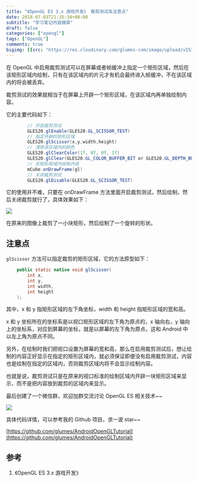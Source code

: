 ```yaml
---
title: "《OpenGL ES 3.x 游戏开发》 裁剪测试及注意点"
date: 2018-07-03T21:35:34+08:00
subtitle: "学习笔记内容摘录"
draft: false
categories: ["opengl"]
tags: ["OpenGL"]
comments: true
bigimg: [{src: "https://res.cloudinary.com/glumes-com/image/upload/v1530625119/code/pexels-photo-271402.jpg", desc: "Scissor"}]
---
```



在 OpenGL 中启用裁剪测试可以在屏幕或者帧缓冲上指定一个矩形区域，然后在该矩形区域内绘制，只有在该区域内的片元才有机会最终进入帧缓冲，不在该区域内的将会被丢弃。

<!--more-->

裁剪测试的效果就相当于在屏幕上开辟一个矩形区域，在该区域内再单独绘制内容。

它的主要代码如下：

```java
		// 开启裁剪测试
        GLES20.glEnable(GLES20.GL_SCISSOR_TEST)
        // 指定开辟的矩形区域
        GLES20.glScissor(x,y,width,height)
        // 清除该区域内的颜色
        GLES20.glClearColor(1f, 0f, 0f, 1f)
        GLES20.glClear(GLES20.GL_COLOR_BUFFER_BIT or GLES20.GL_DEPTH_BUFFER_BIT)
        // 在矩形局域内绘制内容
        mCube.onDrawFrame(gl)
        // 关闭裁剪测试
        GLES20.glDisable(GLES20.GL_SCISSOR_TEST)
```


它的使用并不难，只要在 onDrawFrame 方法里面开启裁剪测试，然后绘制，然后关闭裁剪就行了，具体效果如下：

![](https://res.cloudinary.com/glumes-com/image/upload/v1530624256/code/opengl-scissor.gif)

在原来的图像上裁剪了一小块矩形，然后绘制了一个旋转的形状。

## 注意点


`glScissor` 方法可以指定裁剪的矩形区域，它的方法原型如下：

```java
    public static native void glScissor(
        int x,
        int y,
        int width,
        int height
    );
```

其中，x 和 y 指矩形区域的左下角坐标，width 和 height 指矩形区域的宽和高。

x 和 y 坐标所在的坐标系是以视口矩形区域的左下角为原点的，x 轴向右，y 轴向上的坐标系，对应到屏幕的坐标，就是以屏幕的左下角为原点，这和 Android 中以左上角为原点不同。


另外，在绘制时我们把视口设置为屏幕的宽和高，那么在启用裁剪测试后，想让绘制的内容正好显示在指定的矩形区域内，就必须保证即便没有启用裁剪测试，内容也是绘制在指定的区域内，否则裁剪区域内将不会显示绘制内容。


也就是说，裁剪测试只是在原来的视口标准的绘制区域内开辟一块矩形区域来显示，而不是把内容放到裁剪的区域内来显示。

最后创建了一个微信群，欢迎加群交流讨论 OpenGL ES 相关技术~~

![](https://res.cloudinary.com/glumes-com/image/upload/v1530624519/code/WechatIMG324.jpg)

具体代码详情，可以参考我的 Github 项目，求一波 star~~

[https://github.com/glumes/AndroidOpenGLTutorial](https://github.com/glumes/AndroidOpenGLTutorial)

## 参考

1. 《OpenGL ES 3.x 游戏开发》

